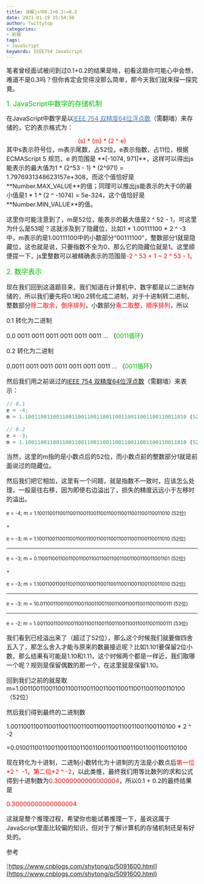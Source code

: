 ```yaml
---
title: 详解js中0.1+0.2!=0.3
date: 2021-01-19 15:54:50
author: Twittytop
categories:
- 前端
tags:
- JavaScript
keywords: IEEE754 JavaScript
---
```


<font size=3>笔者曾经面试被问到过0.1+0.2的结果是啥，初看这题你可能心中会想，难道不是0.3吗？但你肯定会觉得没那么简单，那今天我们就来探一探究竟。</font>



<font size=4  color="#00c100">1. JavaScript中数字的存储机制</font>

<font size=3>在JavaScript中数字是以[<font size=3  color="#4183C4">IEEE 754 双精度64位浮点数</font>](https://en.wikipedia.org/wiki/Floating_point#Internal_representation)（需翻墙）来存储的，它的表示格式为：

<center> <font size=3 color="#f00"> (s) * (m) * (2 ^ e)</font></center>
<font size=3>其中s表示符号位，m表示尾数，占52位，e表示指数，占11位，根据ECMAScript 5 规范，e 的范围是 **[-1074, 971]**，这样可以得出js能表示的最大值为1 * (2^53 - 1) * (2^971) = 1.7976931348623157e+308，而这个值恰好是**Number.MAX_VALUE**的值；同理可以推出js能表示的大于0的最小值是1 * 1 * (2 ^ -1074) = 5e-324，这个值恰好是**Number.MIN_VALUE**的值。</font>



<font size=3>这里你可能注意到了，m是52位，能表示的最大值是2 ^ 52 - 1，可这里为什么是53呢？这就涉及到了隐藏位，比如1 * 1.00111100 * 2 ^ -3中，m表示的是1.00111100中的小数部分“00111100”，整数部分1就是隐藏位，这也就是说，只要指数不全为0，那么它的隐藏位就是1。这里顺便提一下，js里整数可以被精确表示的范围是<font size=3 color="#f00">-2 ^ 53 + 1 ~ 2 ^ 53 - 1。</font></font>



<font size=4  color="#00c100">2. 数字表示</font>

<font size=3>现在我们回到这道题目来，我们知道在计算机中，数字都是以二进制存储的，所以我们要先将0.1和0.2转化成二进制，对于十进制转二进制，整数部分<font size=3 color="#f00">除二取余，倒序排列</font>，小数部分<font size=3 color="#f00">乘二取整，顺序排列</font>，所以</font>



<font size=3>0.1 转化为二进制</font>

<font size=3>0.0 0011 0011 0011 0011 0011 0011 ... （<font size=3  color="#00c100">0011循环</font>）</font>



<font size=3>0.2 转化为二进制</font>

<font size=3>0.0011 0011 0011 0011 0011 0011 0011 ... （<font size=3  color="#00c100">0011循环</font>）</font>



<font size=3>然后我们用之前说过的<font size=3 color="#4183C4 ">[IEEE 754 双精度64位浮点数](https://en.wikipedia.org/wiki/Floating_point#Internal_representation)</font>（需翻墙）来表示：</font>

```javascript
// 0.1
e = -4;
m = 1.1001100110011001100110011001100110011001100110011010 (52位)

// 0.2
e = -3;
m = 1.1001100110011001100110011001100110011001100110011010 (52位)
```



<font size=3>当然，这里的m指的是小数点后的52位，而小数点前的整数部分1就是前面说过的隐藏位。</font>



<font size=3>然后我们把它相加，这里有一个问题，就是指数不一致时，应该怎么处理，一般是往右移，因为即使右边溢出了，损失的精度远远小于左移时的溢出。</font>



<font size=2>e = -4; m = 1.1001100110011001100110011001100110011001100110011010 (52位)</font>

<font size=2>+</font>

<font size=2>e = -3; m = 1.1001100110011001100110011001100110011001100110011010 (52位)</font>

***

<font size=2>e = -3; m = 0.1100110011001100110011001100110011001100110011001101 (52位)</font>

<font size=2>+</font>

<font size=2>e = -3; m = 1.1001100110011001100110011001100110011001100110011010 (52位)</font>

***

<font size=2>e = -3; m = 10.0110011001100110011001100110011001100110011001100111 (52位)</font>

***

<font size=2>e = -2; m = 1.00110011001100110011001100110011001100110011001100111 (53位)</font>



<font size=3>我们看到已经溢出来了（超过了52位），那么这个时候我们就要做四舍五入了，那怎么舍入才能与原来的数最接近呢？比如1.101要保留2位小数，那么结果有可能是1.10和1.11，这个时候两个都是一样近，我们取哪一个呢？规则是保留偶数的那一个，在这里就是保留1.10。</font>

<font size=3>回到我们之前的就是取m=1.0011001100110011001100110011001100110011001100110100 （52位） </font>



<font size=3>然后我们得到最终的二进制数</font>



<font size=3>1.0011001100110011001100110011001100110011001100110100 * 2 ^ -2</font>

<font size=3>=0.010011001100110011001100110011001100110011001100110100</font>



<font size=3>现在转化为十进制，二进制小数转化为十进制的方法是小数点后<font color="#f00">第一位\*2 ^  -1</font>，<font color="#f00">第二位\*2 ^ -2</font>，以此类推，最终我们用等比数列的求和公式得到十进制数为<font size=3 color="#f00">0.30000000000000004</font>，所以0.1 + 0.2的最终结果是</font>

<font size=3 color="#f00">0.30000000000000004</font>



<font size=3>这就是整个推理过程，希望你也能试着推理一下，虽说这属于JavaScript里面比较偏的知识，但对于了解计算机的存储机制还是有好处的。</font>







<font size=3>参考 </font>

<font size=3 color="#4183C4">[https://www.cnblogs.com/shytong/p/5091600.html](https://www.cnblogs.com/shytong/p/5091600.html)</font>





